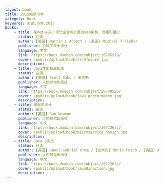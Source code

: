 ```yaml
---
layout: book
title: 2015阅读书单
category: Book
keywords: 阅读,书单,2015
books: 
    - title: 架构即未来：现代企业可扩展的Web架构、流程和组织
      status: 在读
      author: [美国] Martin L·Abbott / [美国] Michael T·Fisher 
      publisher: 机械工业出版社
      language: 中文
      link: https://book.douban.com/subject/26765979/
      cover: /public/upload/book/archfuture.jpg
      description:
    - title: Java性能权威指南
      status: 在读
      author: [美国] Scott Oaks / 奥克斯  
      publisher: 人民邮电出版社
      language: 中文
      link: https://book.douban.com/subject/26740520/
      cover: /public/upload/book/java_performance.jpg
      description:
    - title: 微服务设计
      status: 在读
      author: [英国] Sam Newman 
      publisher: 人民邮电出版社
      language: 中文
      link: https://book.douban.com/subject/26772677/
      cover: /public/upload/book/microservice_design.jpg
      description:
    - title: Java 8实战
      status: 已读
      author: [英国] Raoul-Gabriel Urma / [意大利] Mario Fusco / [英国] Alan Mycroft / 厄马 / 弗斯科 / 米克罗夫特  
      publisher: 人民邮电出版社
      language: 中文
      link: https://book.douban.com/subject/26772632/
      cover: /public/upload/book/java8inaction.jpg
      description:
---
```

